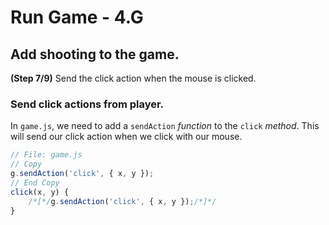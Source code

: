 # Run Game - 4.G

## Add shooting to the game.

**(Step 7/9)** Send the click action when the mouse is clicked.

### Send click actions from player.

In `game.js`, we need to add a `sendAction` _function_ to the `click` _method_. This will send our click action when we click with our mouse.

``` javascript
// File: game.js
// Copy
g.sendAction('click', { x, y });
// End Copy
click(x, y) {  
	/*[*/g.sendAction('click', { x, y });/*]*/
}
```
